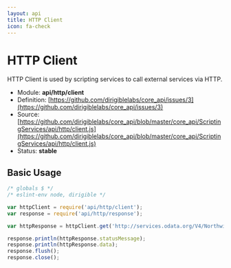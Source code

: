 ```yaml
---
layout: api
title: HTTP Client
icon: fa-check
---
```


HTTP Client
===

HTTP Client is used by scripting services to call external services via HTTP.

- Module: **api/http/client**
- Definition: [https://github.com/dirigiblelabs/core_api/issues/3](https://github.com/dirigiblelabs/core_api/issues/3)
- Source: [https://github.com/dirigiblelabs/core_api/blob/master/core_api/ScriptingServices/api/http/client.js](https://github.com/dirigiblelabs/core_api/blob/master/core_api/ScriptingServices/api/http/client.js)
- Status: **stable**

Basic Usage
---

```javascript
/* globals $ */
/* eslint-env node, dirigible */

var httpClient = require('api/http/client');
var response = require('api/http/response');

var httpResponse = httpClient.get('http://services.odata.org/V4/Northwind/Northwind.svc/');

response.println(httpResponse.statusMessage);
response.println(httpResponse.data);
response.flush();
response.close();
```
